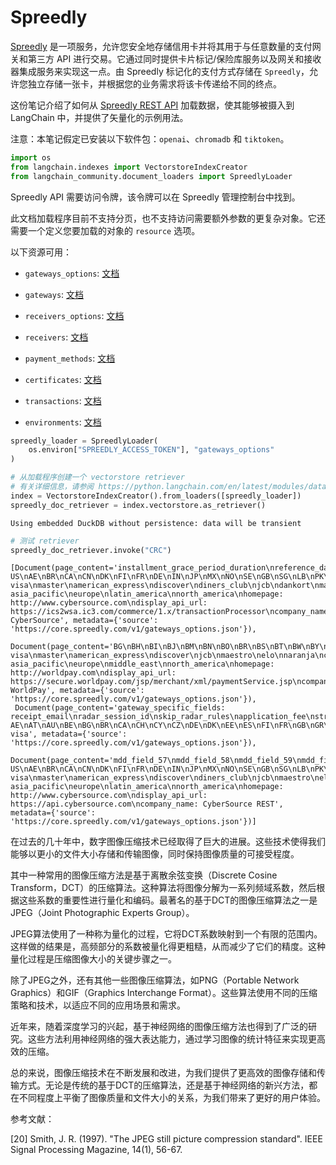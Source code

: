 # Spreedly

[Spreedly](https://docs.spreedly.com/) 是一项服务，允许您安全地存储信用卡并将其用于与任意数量的支付网关和第三方 API 进行交易。它通过同时提供卡片标记/保险库服务以及网关和接收器集成服务来实现这一点。由 Spreedly 标记化的支付方式存储在 `Spreedly`，允许您独立存储一张卡，并根据您的业务需求将该卡传递给不同的终点。

这份笔记介绍了如何从 [Spreedly REST API](https://docs.spreedly.com/reference/api/v1/) 加载数据，使其能够被摄入到 LangChain 中，并提供了矢量化的示例用法。

注意：本笔记假定已安装以下软件包：`openai`、`chromadb` 和 `tiktoken`。

```python
import os
from langchain.indexes import VectorstoreIndexCreator
from langchain_community.document_loaders import SpreedlyLoader
```

Spreedly API 需要访问令牌，该令牌可以在 Spreedly 管理控制台中找到。

此文档加载程序目前不支持分页，也不支持访问需要额外参数的更复杂对象。它还需要一个定义您要加载的对象的 `resource` 选项。

以下资源可用：

- `gateways_options`: [文档](https://docs.spreedly.com/reference/api/v1/#list-supported-gateways)

- `gateways`: [文档](https://docs.spreedly.com/reference/api/v1/#list-created-gateways)

- `receivers_options`: [文档](https://docs.spreedly.com/reference/api/v1/#list-supported-receivers)

- `receivers`: [文档](https://docs.spreedly.com/reference/api/v1/#list-created-receivers)

- `payment_methods`: [文档](https://docs.spreedly.com/reference/api/v1/#list)

- `certificates`: [文档](https://docs.spreedly.com/reference/api/v1/#list-certificates)

- `transactions`: [文档](https://docs.spreedly.com/reference/api/v1/#list49)

- `environments`: [文档](https://docs.spreedly.com/reference/api/v1/#list-environments)

```python
spreedly_loader = SpreedlyLoader(
    os.environ["SPREEDLY_ACCESS_TOKEN"], "gateways_options"
)
```

```python
# 从加载程序创建一个 vectorstore retriever
# 有关详细信息，请参阅 https://python.langchain.com/en/latest/modules/data_connection/getting_started.html
index = VectorstoreIndexCreator().from_loaders([spreedly_loader])
spreedly_doc_retriever = index.vectorstore.as_retriever()
```

```output
Using embedded DuckDB without persistence: data will be transient
```

```python
# 测试 retriever
spreedly_doc_retriever.invoke("CRC")
```

```output
[Document(page_content='installment_grace_period_duration\nreference_data_code\ninvoice_number\ntax_management_indicator\noriginal_amount\ninvoice_amount\nvat_tax_rate\nmobile_remote_payment_type\ngratuity_amount\nmdd_field_1\nmdd_field_2\nmdd_field_3\nmdd_field_4\nmdd_field_5\nmdd_field_6\nmdd_field_7\nmdd_field_8\nmdd_field_9\nmdd_field_10\nmdd_field_11\nmdd_field_12\nmdd_field_13\nmdd_field_14\nmdd_field_15\nmdd_field_16\nmdd_field_17\nmdd_field_18\nmdd_field_19\nmdd_field_20\nsupported_countries: US\nAE\nBR\nCA\nCN\nDK\nFI\nFR\nDE\nIN\nJP\nMX\nNO\nSE\nGB\nSG\nLB\nPK\nsupported_cardtypes: visa\nmaster\namerican_express\ndiscover\ndiners_club\njcb\ndankort\nmaestro\nelo\nregions: asia_pacific\neurope\nlatin_america\nnorth_america\nhomepage: http://www.cybersource.com\ndisplay_api_url: https://ics2wsa.ic3.com/commerce/1.x/transactionProcessor\ncompany_name: CyberSource', metadata={'source': 'https://core.spreedly.com/v1/gateways_options.json'}),
 Document(page_content='BG\nBH\nBI\nBJ\nBM\nBN\nBO\nBR\nBS\nBT\nBW\nBY\nBZ\nCA\nCC\nCF\nCH\nCK\nCL\nCM\nCN\nCO\nCR\nCV\nCX\nCY\nCZ\nDE\nDJ\nDK\nDO\nDZ\nEC\nEE\nEG\nEH\nES\nET\nFI\nFJ\nFK\nFM\nFO\nFR\nGA\nGB\nGD\nGE\nGF\nGG\nGH\nGI\nGL\nGM\nGN\nGP\nGQ\nGR\nGT\nGU\nGW\nGY\nHK\nHM\nHN\nHR\nHT\nHU\nID\nIE\nIL\nIM\nIN\nIO\nIS\nIT\nJE\nJM\nJO\nJP\nKE\nKG\nKH\nKI\nKM\nKN\nKR\nKW\nKY\nKZ\nLA\nLC\nLI\nLK\nLS\nLT\nLU\nLV\nMA\nMC\nMD\nME\nMG\nMH\nMK\nML\nMN\nMO\nMP\nMQ\nMR\nMS\nMT\nMU\nMV\nMW\nMX\nMY\nMZ\nNA\nNC\nNE\nNF\nNG\nNI\nNL\nNO\nNP\nNR\nNU\nNZ\nOM\nPA\nPE\nPF\nPH\nPK\nPL\nPN\nPR\nPT\nPW\nPY\nQA\nRE\nRO\nRS\nRU\nRW\nSA\nSB\nSC\nSE\nSG\nSI\nSK\nSL\nSM\nSN\nST\nSV\nSZ\nTC\nTD\nTF\nTG\nTH\nTJ\nTK\nTM\nTO\nTR\nTT\nTV\nTW\nTZ\nUA\nUG\nUS\nUY\nUZ\nVA\nVC\nVE\nVI\nVN\nVU\nWF\nWS\nYE\nYT\nZA\nZM\nsupported_cardtypes: visa\nmaster\namerican_express\ndiscover\njcb\nmaestro\nelo\nnaranja\ncabal\nunionpay\nregions: asia_pacific\neurope\nmiddle_east\nnorth_america\nhomepage: http://worldpay.com\ndisplay_api_url: https://secure.worldpay.com/jsp/merchant/xml/paymentService.jsp\ncompany_name: WorldPay', metadata={'source': 'https://core.spreedly.com/v1/gateways_options.json'}),
 Document(page_content='gateway_specific_fields: receipt_email\nradar_session_id\nskip_radar_rules\napplication_fee\nstripe_account\nmetadata\nidempotency_key\nreason\nrefund_application_fee\nrefund_fee_amount\nreverse_transfer\naccount_id\ncustomer_id\nvalidate\nmake_default\ncancellation_reason\ncapture_method\nconfirm\nconfirmation_method\ncustomer\ndescription\nmoto\noff_session\non_behalf_of\npayment_method_types\nreturn_email\nreturn_url\nsave_payment_method\nsetup_future_usage\nstatement_descriptor\nstatement_descriptor_suffix\ntransfer_amount\ntransfer_destination\ntransfer_group\napplication_fee_amount\nrequest_three_d_secure\nerror_on_requires_action\nnetwork_transaction_id\nclaim_without_transaction_id\nfulfillment_date\nevent_type\nmodal_challenge\nidempotent_request\nmerchant_reference\ncustomer_reference\nshipping_address_zip\nshipping_from_zip\nshipping_amount\nline_items\nsupported_countries: AE\nAT\nAU\nBE\nBG\nBR\nCA\nCH\nCY\nCZ\nDE\nDK\nEE\nES\nFI\nFR\nGB\nGR\nHK\nHU\nIE\nIN\nIT\nJP\nLT\nLU\nLV\nMT\nMX\nMY\nNL\nNO\nNZ\nPL\nPT\nRO\nSE\nSG\nSI\nSK\nUS\nsupported_cardtypes: visa', metadata={'source': 'https://core.spreedly.com/v1/gateways_options.json'}),
 Document(page_content='mdd_field_57\nmdd_field_58\nmdd_field_59\nmdd_field_60\nmdd_field_61\nmdd_field_62\nmdd_field_63\nmdd_field_64\nmdd_field_65\nmdd_field_66\nmdd_field_67\nmdd_field_68\nmdd_field_69\nmdd_field_70\nmdd_field_71\nmdd_field_72\nmdd_field_73\nmdd_field_74\nmdd_field_75\nmdd_field_76\nmdd_field_77\nmdd_field_78\nmdd_field_79\nmdd_field_80\nmdd_field_81\nmdd_field_82\nmdd_field_83\nmdd_field_84\nmdd_field_85\nmdd_field_86\nmdd_field_87\nmdd_field_88\nmdd_field_89\nmdd_field_90\nmdd_field_91\nmdd_field_92\nmdd_field_93\nmdd_field_94\nmdd_field_95\nmdd_field_96\nmdd_field_97\nmdd_field_98\nmdd_field_99\nmdd_field_100\nsupported_countries: US\nAE\nBR\nCA\nCN\nDK\nFI\nFR\nDE\nIN\nJP\nMX\nNO\nSE\nGB\nSG\nLB\nPK\nsupported_cardtypes: visa\nmaster\namerican_express\ndiscover\ndiners_club\njcb\nmaestro\nelo\nunion_pay\ncartes_bancaires\nmada\nregions: asia_pacific\neurope\nlatin_america\nnorth_america\nhomepage: http://www.cybersource.com\ndisplay_api_url: https://api.cybersource.com\ncompany_name: CyberSource REST', metadata={'source': 'https://core.spreedly.com/v1/gateways_options.json'})]
```

在过去的几十年中，数字图像压缩技术已经取得了巨大的进展。这些技术使得我们能够以更小的文件大小存储和传输图像，同时保持图像质量的可接受程度。

其中一种常用的图像压缩方法是基于离散余弦变换（Discrete Cosine Transform，DCT）的压缩算法。这种算法将图像分解为一系列频域系数，然后根据这些系数的重要性进行量化和编码。最著名的基于DCT的图像压缩算法之一是JPEG（Joint Photographic Experts Group）。

JPEG算法使用了一种称为量化的过程，它将DCT系数映射到一个有限的范围内。这样做的结果是，高频部分的系数被量化得更粗糙，从而减少了它们的精度。这种量化过程是压缩图像大小的关键步骤之一。

除了JPEG之外，还有其他一些图像压缩算法，如PNG（Portable Network Graphics）和GIF（Graphics Interchange Format）。这些算法使用不同的压缩策略和技术，以适应不同的应用场景和需求。

近年来，随着深度学习的兴起，基于神经网络的图像压缩方法也得到了广泛的研究。这些方法利用神经网络的强大表达能力，通过学习图像的统计特征来实现更高效的压缩。

总的来说，图像压缩技术在不断发展和改进，为我们提供了更高效的图像存储和传输方式。无论是传统的基于DCT的压缩算法，还是基于神经网络的新兴方法，都在不同程度上平衡了图像质量和文件大小的关系，为我们带来了更好的用户体验。

参考文献：

[20] Smith, J. R. (1997). "The JPEG still picture compression standard". IEEE Signal Processing Magazine, 14(1), 56-67.

```